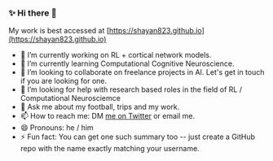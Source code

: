 ### ✨ Hi there 👋

My work is best accessed at [https://shayan823.github.io](https://shayan823.github.io)

- 🔭 I’m currently working on RL + cortical network models.
- 🌱 I’m currently learning Computational Cognitive Neuroscience.
- 👯 I’m looking to collaborate on freelance projects in AI. Let's get in touch if you are looking for one.
- 🤔 I’m looking for help with research based roles in the field of RL / Computational Neurosciemce
- 💬 Ask me about my football, trips and my work.
- 📫 How to reach me: DM [me on Twitter](https://twitter.com/shayan1618) or email me.
- 😄 Pronouns: he / him
- ⚡ Fun fact: You can get one such summary too -- just create a GitHub repo with the name exactly matching your username.
